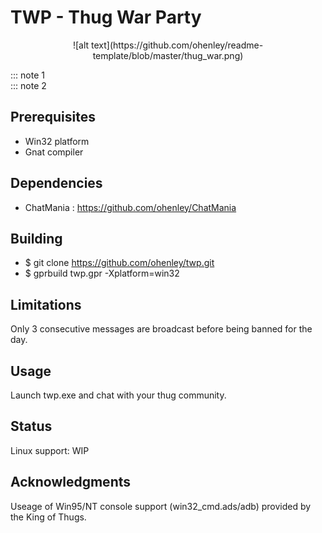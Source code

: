 # TWP - Thug War Party

<center>![alt text](https://github.com/ohenley/readme-template/blob/master/thug_war.png)</center>

::: note 1  
::: note 2

## Prerequisites

- Win32 platform
- Gnat compiler

## Dependencies

- ChatMania : https://github.com/ohenley/ChatMania

## Building

- $ git clone https://github.com/ohenley/twp.git
- $ gprbuild twp.gpr -Xplatform=win32

## Limitations

Only 3 consecutive messages are broadcast before being banned for the day.

## Usage

Launch twp.exe and chat with your thug community.

## Status

Linux support: WIP

## Acknowledgments
Useage of Win95/NT console support (win32_cmd.ads/adb) provided by the King of Thugs. 
